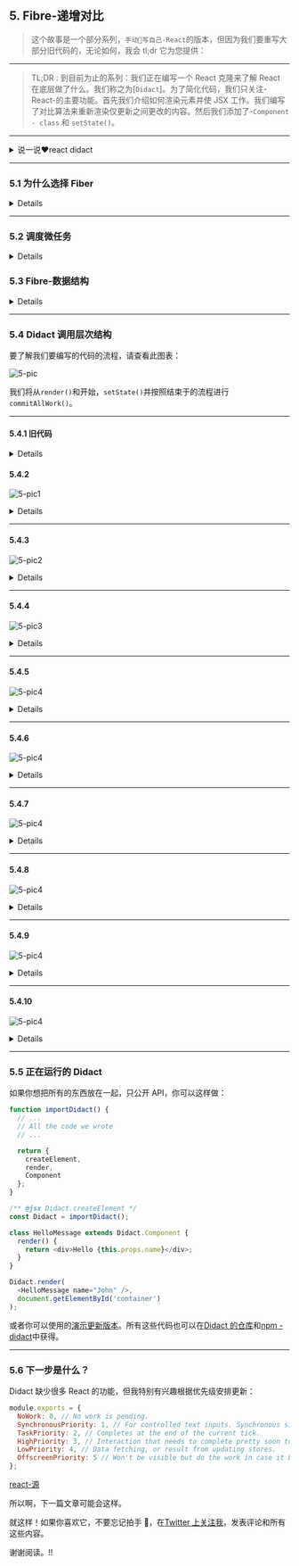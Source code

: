 ## 5. Fibre-递增对比

> 这个故事是一个部分系列，`手动👋写自己-React`的版本，但因为我们要重写大部分旧代码的，无论如何，我会 tl;dr 它为您提供：

---

> TL;DR : 到目前为止的系列：我们正在编写一个 React 克隆来了解 React 在底层做了什么。我们称之为[`Didact`]。为了简化代码，我们只关注-React-的主要功能。首先我们介绍如何渲染元素并使 JSX 工作。我们编写了对比算法来重新渲染仅更新之间更改的内容。然后我们添加了-`Component - class` 和 `setState()`。

---

<details>

<summary>说一说❤️react didact</summary>

现在`React-16`已经不复存在，并且有了一个新的内部架构，需要重写-React-的大部分代码。

这意味着一些期待已久的功能 - 旧的架构很难发展 - 被送走了 🐶。

这也意味着我们在这个系列中编写的大部分代码现在都是毫无价值的。但是思想可以留下 😛

在本文中，我们将重写-didact-系列中的大部分代码，以遵循 React-16 新架构。我们将尝试从 React 代码库中 模拟 结构，变量和函数名称。我们将跳过我们-公共 API-所不需要的一切：

* `Didact.createElement()`

* `Didact.render()` （只有 DOM 渲染）

* `Didact.Component`（使用 setState()但不是 context 生命周期方法）

如果你想跳到前面看代码工作，你可以去

[更新的演示-codepen](https://codepen.io/pomber/pen/veVOdd)或访问[->github 存储库](https://github.com/hexacta/didact)。

现在, 让我解释为什么我们需要重写旧代码。

</details>

---

### 5.1 为什么选择 Fiber

<details>

> 这不会提供`React-Fiber`的完整画面。如果您想了解更多信息，请查看-[`此资源列表`](https://github.com/koba04/react-fiber-resources)。

当浏览器的主线程忙于长时间运行时，关键的简短任务必须等待一段不可接受的时间才能完成。

为了展示这个问题，我做了一个[小演示](https://pomber.github.io/incremental-rendering-demo/react-sync.html)。为了保持行星的旋转，主线程需要每 16ms 左右一次就要使用。如果主线程被其他东西阻塞，让我们说 200 毫秒，你会注意到动画丢失帧和行星冻结，直到主线程再次释放。

> 是什么让主线程如此繁忙, 以至于无法为-保持`动画平滑`和`UI响应`的情况下节省一些微秒？

记住-[`对比代码`](./readme.md#3-实例-对比和虚拟dom)？一旦开始对比，它不会停止。如果主线程需要做其他任何事情，它将不得不等待。而且，`因为递归调用很大程度上取决于它，所以很难使它可以被使用`。这就是为什么我们要用一个新的数据结构来重写它，这将允许我们用`循环`-替换-`递归调用`。

---

> ## 提示 fibre 理解

[你是新手 请点击 观察 本 🌰 中两种不同 `jsbin-fibre`](http://jsbin.com/coyunux/2/edit?js,console)

* 看了上面这个 🌰，你需要明白，`fibre` 带有数据流动 的认知

* 然后你看了 [`此资源列表`](<(https://github.com/koba04/react-fiber-resources)>) 了吗，为了加深-对-react-fibre 的认知, 我们需要其中的[demo-🌰 子](https://koba04.github.io/react-fiber-resources/examples/)

`说回 react-fibre 这个念想` 在 带有数据的特性 的 `-fibre-`中 赋予了`-优先级-`属性记录，可以看到[demo-🌰 子](https://koba04.github.io/react-fiber-resources/examples/) 带有共 三个选择或输入项

1.  `pleace input text`

> 没有变化的

2.  `Async mode` 默认

> 使用了-[实验性`react.unstable_deferredUpdates` 会赋予此元素一个低优先级](https://sourcegraph.com/github.com/koba04/react-fiber-resources/-/blob/examples/components/App.js#L30)

3.  `sync mode`

> 会到同步，也就是没有变化

可以看到 -`Async mode`- 的卡顿, 它这个组件元素被分配的优先级低，而，`sync mode` 比 `Async mode` 优先级高, 为优先级高的让道。比如优先级高的动画。

> 当然，`react-fibre` 不止做了这件事:P

</details>

---

### 5.2 调度微任务

<details>

我们需要将工作-分解为更小的部分，短时间运行这些部分，让主线程执行`更高优先级`的任务，并且如果有-任何待处理的事情-回来完成工作。

我们会在`requestIdleCallback()`功能的帮助下做到这一点。它会在下一次浏览器闲置时调用一个回调`deadline函数`，并包含一个`描述`我们的代码有多少可用时间的参数：

```js
const ENOUGH_TIME = 1; // milliseconds

let workQueue = [];
let nextUnitOfWork = null;

function schedule(task) {
  workQueue.push(task);
  requestIdleCallback(performWork);
}

function performWork(deadline) {
  if (!nextUnitOfWork) {
    nextUnitOfWork = workQueue.shift();
  }

  while (nextUnitOfWork && deadline.timeRemaining() > ENOUGH_TIME) {
    nextUnitOfWork = performUnitOfWork(nextUnitOfWork);
  }

  if (nextUnitOfWork || workQueue.length > 0) {
    requestIdleCallback(performWork);
  }
}
```

真正的工作发生在`performUnitOfWork`函数内部。我们需要在那里编写我们的`对比-{reconciliation}`代码。该函数应该运行一部分工作，然后-`返回-{return}`-下一次需要恢复工作的所有信息。

为了跟踪这些工作，我们将使用`Fibre`。

</details>

### 5.3 Fibre-数据结构

<details>

我们将为每个想要渲染的组件创建一个`Fibre`。这`nextUnitOfWork`将是对我们想要工作的下一个`Fibre`的参考。`performUnitOfWork`将在该`Fibre`上工作，并返回一个`新的Fibre`-直到所有工作完成。容  许我，我会稍后详细解释这一点。

`Fibre`是怎样的？

```js
let fiber = {
  tag: HOST_COMPONENT,
  type: 'div',
  parent: parentFiber,
  child: childFiber,
  sibling: null,
  alternate: currentFiber,
  stateNode: document.createElement('div'),
  props: { children: [], className: 'foo' },
  partialState: null,
  effectTag: PLACEMENT,
  effects: []
};
```

这是一个普通的旧 JavaScript 对象。

我们将使用`parent`，`child`和`sibling`-属性-打造的`Fibre`树描述组件的树。

这`stateNode`将是对`Component`实例的引用。它可以是-`DOM元素`，也可以是用户定义的`Component-class`的实例。

例如：

![fibre-1](./imgs/fibre-1.png)

在这个例子中，我们可以看到我们将支持的三种不同类型的组件：

#### 1. 这 `-b-`，`-p-`和`-i-` 在 `Fibre` 表示 **host components**。

我们将用

```js
tag: HOST_COMPONENT,
```

来识别它们。

`fibre.type`将是一个字符串（html 元素的标签.

`fibre.props`将是元素的-属性-和-事件监听器-。

#### 2. 例子中 `<Foo>` 在 `Fibre` 中 表示 **class component**。它的`tag`是`CLASS_COMPONENT`和`type` 参考来自 用户定义 的 `Didact.Component`。

#### 3. `div`代表 **host root** 的`Fibre`。它与 **host component** 相似，因为它具有 DOM 元素作为`stateNode`，但是它将受到特殊处理。`Fibre.tag`会是**HOST_ROOT**。请注意，`Fibre.stateNode`是传递给的 DOM 节点`Didact.render()`。

另一个重要的属性是`alternate`。我们需要它，因为大多数时候我们会有两棵`Fibre`树。

* 一棵树将对应于我们已经呈现给-`html-DOM`-的东西，我们将它称为当前树或旧树。

* 另一棵是我们在创建新更新（调用`setState()`或 `Didact.render()` 时构建的树，我们将此树称为正在进行中的树

正在进行的工作树不会与旧树共享任何`Fibre`。一旦我们完成建设-`正在进行树`-工作并取得所需的 DOM 变化，`正在进行树`成为旧树。

因此，我们使用`alternate`链接 正在工作的`Fibre`树 与 旧树 中相应的`Fibre`。`Fibre`和它的`alternate` 分享 相同`tag`，`type`,`stateNode`。有时 - 当我们渲染新的东西时 - `Fibre`不会有`alternate`。

最后，我们有`effects`清单和`effectTag`。当我们发现在工作`正在进行树`的`Fibre`，需要改变的 DOM，我们将设置`effectTag`到`PLACEMENT`，`UPDATE`或`DELETION`。为了更容易将所有- DOM 变化 一起提交，我们保留了列出的所有`Fibre`（来自`Fibre`子树）的`effectTag`列表`effects`。

> 这可能是一次太多的信息，如果你没有跟上，不要担心，我们很快就会看到`Fibre`树在运行。

</details>

---

### 5.4 Didact 调用层次结构

要了解我们要编写的代码的流程，请查看此图表：

![5-pic](./imgs/5-pic.png)

我们将从`render()`和开始，`setState()`并按照结束于的流程进行`commitAllWork()`。

---

#### 5.4.1 旧代码

<details>

我告诉过你，我们将重写大部分代码，但我们首先回顾一下我们不重写的代码。

在[`createElement和JSX`](./)中，我们编写了用于编译 JSX 的函数的代码`createElement()`。我们不需要改变它，我们将继续使用相同的元素。如果你不知道的元素，`type，props和children`，请查看旧帖子。

在[实例中](./)，我们编写了`updateDomProperties()`用于更新节点 DOM 属性的[调节和虚拟 DOM](./)。我还提取了用于创建 DOM 元素的代码`createDomElement()`。你可以在这个[dom-utils.js 的 gist](https://gist.github.com/pomber/c63bd22dbfa6c4af86ba2cae0a863064)中看到这两个函数。

在[组件和状态](./)中，我们编写了 Component-基类。让我们改变它以便`setState()`调用`scheduleUpdate()`，并`createInstance()`保存对实例中`Fibre`的引用：

```js
class Component {
  constructor(props) {
    this.props = props || {};
    this.state = this.state || {};
  }

  setState(partialState) {
    scheduleUpdate(this, partialState); // <==
  }
}

function createInstance(fiber) {
  const instance = new fiber.type(fiber.props);
  instance.__fiber = fiber;
  return instance;
}
```

---

从这段代码开始，让我们从头开始重写其余部分。

</details>

#### 5.4.2

![5-pic1](./imgs/5-pic1.png)

<details>

除了`Component` class 和 `createElement()` 之外，我们还会有两个公共函数：`render()` 和 `setState()`，我们看到这`setState()`只是调用`scheduleUpdate()`。

`render()`和`scheduleUpdate()`是相似的，他们会收到一个新的更新并对其进行排队：

```js
// Fiber tags
const HOST_COMPONENT = 'host';
const CLASS_COMPONENT = 'class';
const HOST_ROOT = 'root';

// Global state
const updateQueue = [];
let nextUnitOfWork = null;
let pendingCommit = null;

function render(elements, containerDom) {
  updateQueue.push({
    from: HOST_ROOT,
    dom: containerDom,
    newProps: { children: elements }
  });
  requestIdleCallback(performWork);
}

function scheduleUpdate(instance, partialState) {
  updateQueue.push({
    from: CLASS_COMPONENT,
    instance: instance,
    partialState: partialState
  });
  requestIdleCallback(performWork);
}
```

我们将使用该`updateQueue`数组来跟踪待处理的更新。每次打运行`render()`或`scheduleUpdate()`推送一个新的更新到`updateQueue`。每个更新中的更新信息都不同，我们将看到我们以后如何使用它`resetNextUnitOfWork()`。

将更新推送到队列后，我们触发延迟呼叫`performWork()`。

</details>

---

#### 5.4.3

![5-pic2](./imgs/5-pic2.png)

<details>

```js
const ENOUGH_TIME = 1; // milliseconds

function performWork(deadline) {
  workLoop(deadline);
  if (nextUnitOfWork || updateQueue.length > 0) {
    // 是否 有 待审批工作
    requestIdleCallback(performWork);
  }
}

function workLoop(deadline) {
  if (!nextUnitOfWork) {
    resetNextUnitOfWork();
  }
  while (nextUnitOfWork && deadline.timeRemaining() > ENOUGH_TIME) {
    // 关注时间 是否足够 运行另一个工作单元
    nextUnitOfWork = performUnitOfWork(nextUnitOfWork);
  }
  if (pendingCommit) {
    commitAllWork(pendingCommit);
  }
}
```

这是我们使用`performUnitOfWork()`之前看到的模式的地方。

`requestIdleCallback()`以`截止日期-{deadline}`为参数调用目标函数。`performWork()`将`deadline`传给它`workLoop()`。然后`workLoop()`返回，`performWork()`检查是否还有待审批工作。如果有的话，它会为它自己安排一个新的`requestIdleCallback(performWork)`。

`workLoop()`是关注时间的功能。如果`deadline`太近，它会停止工作循环并保持`nextUnitOfWork`更新状态，以便下次恢复。

我们使用`ENOUGH_TIME`（1ms 常数，与 React 相同）来检查是否`deadline.timeRemaining()`足以运行另一个工作单元。如果`performUnitOfWork()`超过这一点，我们将超过最后期限。`deadline`只是来自浏览器的建议，所以将其超过几毫秒并不是那么糟糕。
`performUnitOfWork()`将为其正在进行的更新构建`正在进行工作树`，并找出我们需要对-DOM-应用哪些更改。**这将逐步完成，每次一段`Fibre`数据**。

当`performUnitOfWork()`完成当前更新的所有工作时，它将`返回null`并将待处理的更改留在 DOM 中`pendingCommit`。最后，`commitAllWork()`将采取`effects`从`pendingCommit`, 还会`变更DOM`。

请注意，`commitAllWork()`在循环之外调用。

完成的工作`performUnitOfWork()`不会改变 DOM，因此可以将其分开。

另一方面，`commitAllWork()`将改变 DOM，它应该一次完成，以避免不一致的 UI。

---

> 我们还没有看到第一个`nextUnitOfWork`来自哪里。

</details>

---

#### 5.4.4

![5-pic3](./imgs/5-pic3.png)

<details>

`resetNextUnitOfWork()`更新一次并将其转换为第一个`nextUnitOfWork`：

```js
function resetNextUnitOfWork() {
  const update = updateQueue.shift();
  if (!update) {
    return;
  }

  // Copy the setState parameter from the update payload to the corresponding fiber
  if (update.partialState) {
    update.instance.__fiber.partialState = update.partialState;
  }

  const root =
    update.from == HOST_ROOT
      ? update.dom._rootContainerFiber
      : getRoot(update.instance.__fiber);

  nextUnitOfWork = {
    tag: HOST_ROOT,
    stateNode: update.dom || root.stateNode,
    props: update.newProps || root.props,
    alternate: root
  };
}

function getRoot(fiber) {
  let node = fiber;
  while (node.parent) {
    node = node.parent;
  }
  return node;
}
```

`resetNextUnitOfWork()` 首先从队列中提取第一个更新。

如果更新有，`partialState`我们将它存储在属于组件实例的`Fibre`上，以便稍后在调用组件时使用它`render()`。

然后我们找到老`Fibre`树的根。如果更新来自于第一次`render()`被调用时，我们会不会有一个根`Fibre`所以`root == null`。如果它来自后续调用`render()`，我们可以`_rootContainerFiber`在 DOM 节点的属性上找到根。如果更新来自 a setState()，我们需要从实例`Fibre`上去，直到找到没有`Fibre`-**parent**。

然后我们分配`nextUnitOfWork`一个新的`Fibre`。这种`Fibre`是一个新的工作进行中的树的根。

如果我们没有一个旧的根，那么`stateNode`这个**DOM 节点**就在`render()`调用中作为参数接收。这`props`将是`newProps`从更新：一个`children`属性的对象具有元素 - 的另一个参数`render()`。该`alternate == null`。

如果我们有一个旧的根，那么`stateNode`将是前一个根的**DOM 节点**。该`props`会又`newProps`如果不是 null，否则我们复制`props`从老根。这 alternate 将是老根。

---

我们现在拥有`正在进行中的树`的根，让我们开始构建剩余的树。

---

</details>

---

#### 5.4.5

![5-pic4](./imgs/5-pic4.png)

<details>

```js
function performUnitOfWork(wipFiber) {
  beginWork(wipFiber);
  if (wipFiber.child) {
    return wipFiber.child;
  }

  // No child, we call completeWork until we find a sibling
  let uow = wipFiber;
  while (uow) {
    completeWork(uow);
    if (uow.sibling) {
      // Sibling needs to beginWork
      return uow.sibling;
    }
    uow = uow.parent;
  }
}
```

`performUnitOfWork()` 走在进行中的工作树。

我们称之为`beginWork()` - 创造一种`Fibre`的新生儿 - 然后让第一个孩子回到原来的状态`nextUnitOfWork`。

如果没有任何的孩子，我们呼吁`completeWork()`并返回 sibling 的`nextUnitOfWork`。

如果没有 sibling，我们会去找父母打电话，`completeWork()`直到我们找到 sibling（我们将成为`nextUnitOfWork`）或直到我们到达根部。

`performUnitOfWork()`多次呼叫会沿着树木向下，造成每根`Fibre`的第一个孩子的孩子，直到找到没有孩子的`Fibre`。然后它就像兄弟姐妹一样向右移动。而且它也跟叔叔一样。（为了更加生动的描述，尝试在`Fibre`调试器上渲染一些组件）

---

</details>

---

#### 5.4.6

![5-pic4](./imgs/5-pic5.png)

<details>

```js
function beginWork(wipFiber) {
  if (wipFiber.tag == CLASS_COMPONENT) {
    updateClassComponent(wipFiber);
  } else {
    updateHostComponent(wipFiber);
  }
}

function updateHostComponent(wipFiber) {
  if (!wipFiber.stateNode) {
    wipFiber.stateNode = createDomElement(wipFiber);
  }
  const newChildElements = wipFiber.props.children;
  reconcileChildrenArray(wipFiber, newChildElements);
}

function updateClassComponent(wipFiber) {
  let instance = wipFiber.stateNode;
  if (instance == null) {
    // Call class constructor
    instance = wipFiber.stateNode = createInstance(wipFiber);
  } else if (wipFiber.props == instance.props && !wipFiber.partialState) {
    // No need to render, clone children from last time
    cloneChildFibers(wipFiber);
    return;
  }

  instance.props = wipFiber.props;
  instance.state = Object.assign({}, instance.state, wipFiber.partialState);
  wipFiber.partialState = null;

  const newChildElements = wipFiber.stateNode.render();
  reconcileChildrenArray(wipFiber, newChildElements);
}
```

`beginWork()` 做两件事：

创造`stateNode`如果我们没有一个获取组件子项并将它们传递给 `reconcileChildrenArray()`
因为两者都取决于我们处理的组件的类型，所以我们将它分成两部分：`updateHostComponent()`和`updateClassComponent()`。

`updateHostComponent()`处理主机组件以及根组件。如果需要的话，它会创建一个新的 DOM 节点（只有一个节点，没有子节点，并且不会将其附加到 DOM）。然后它`reconcileChildrenArray()`使用`Fibre`中的子元素进行调用`props`。

`updateClassComponent()`处理类组件实例。如果需要的话，它会创建一个调用组件构造函数的新实例。它更新实例`props`，`state`因此它可以调用该 render()函数来获取新的子项。

`updateClassComponent()`也验证是否有意义调用`render()`。这是一个简单的版本`shouldComponentUpdate()`。如果看起来我们不需要重新渲染，那么我们只是将当前的子树克隆到正在进行的工作树中，而不进行任何调整。

---

现在，我们已经`newChildElements`准备好为正在进行中的`Fibre`创建子`Fibre`。

</details>

---

#### 5.4.7

![5-pic4](./imgs/5-pic6.png)

<details>

```js
// Effect tags
const PLACEMENT = 1;
const DELETION = 2;
const UPDATE = 3;

function arrify(val) {
  return val == null ? [] : Array.isArray(val) ? val : [val];
}

function reconcileChildrenArray(wipFiber, newChildElements) {
  const elements = arrify(newChildElements);

  let index = 0;
  let oldFiber = wipFiber.alternate ? wipFiber.alternate.child : null;
  let newFiber = null;
  while (index < elements.length || oldFiber != null) {
    const prevFiber = newFiber;
    const element = index < elements.length && elements[index];
    const sameType = oldFiber && element && element.type == oldFiber.type;

    if (sameType) {
      newFiber = {
        type: oldFiber.type,
        tag: oldFiber.tag,
        stateNode: oldFiber.stateNode,
        props: element.props,
        parent: wipFiber,
        alternate: oldFiber,
        partialState: oldFiber.partialState,
        effectTag: UPDATE
      };
    }

    if (element && !sameType) {
      newFiber = {
        type: element.type,
        tag:
          typeof element.type === 'string' ? HOST_COMPONENT : CLASS_COMPONENT,
        props: element.props,
        parent: wipFiber,
        effectTag: PLACEMENT
      };
    }

    if (oldFiber && !sameType) {
      oldFiber.effectTag = DELETION;
      wipFiber.effects = wipFiber.effects || [];
      wipFiber.effects.push(oldFiber);
    }

    if (oldFiber) {
      oldFiber = oldFiber.sibling;
    }

    if (index == 0) {
      wipFiber.child = newFiber;
    } else if (prevFiber && element) {
      prevFiber.sibling = newFiber;
    }

    index++;
  }
}
```

这是本库的核心，`正在进行的工作树`在不断增长，我们决定在提交阶段对-DOM-做什么更改。

开始之前，我们确保`newChildElements`是一个数组。（与之前的对比算法不同，这个算法总是与子数组一起工作，这意味着我们现在可以在组件的`render()`函数上返回数组）

然后我们开始比较旧`Fibre`树的孩子和新元素（我们将`Fibre`与元素进行比较）。来自老`Fibre`树的孩子们都是孩子们的孩子`wipFiber.alternate`。新元素是我们`wipFiber.props.children`从调用或从调用中获得的元素`wipFiber.stateNode.render()`。

我们-算法通过 第一`Fibre`（匹配`wipFiber.alternate.child`）与第一子元素（elements[0]），第二旧`Fibre`（`wipFiber.alternate.child.sibling`）的第二子元素（elements[1]）等。而对于每 对 `oldFiber` - `element` ：

* 如果`oldFiber`和`element`同样的`type`好消息，这意味着我们可以保留旧的`stateNode`。我们创建一个基于旧的`Fibre`的新`Fibre`。

我们添加`UPDATE effectTag`。我们将新`Fibre`添加到`正在进行的工作树`中。

* 如果我们`element`与我们有一个不同`type`的`oldFiber`或者我们没有`oldFiber`（因为我们有比新的孩子更多的新孩子），我们创建一个新的`Fibre`与我们的信息`element`。请注意，这种新`Fibre`没有`alternate`，也不会有`stateNode`（`stateNode`我们将创建`beginWork()`）。该`Fibre`的`effectTag`是`PLACEMENT`。

* 如果`oldFiber`和`element`有不同的`type`或没有任何`element`这`oldFiber`（因为我们有更多的老孩子比新来的孩子），我们将标记`oldFiber`为`DELETION`。鉴于这种`Fibre`不是正在进行工作的树的一部分，我们需要将它添加到`wipFiber.effects`列表中，以便我们不会丢失它的踪迹。

> 与 React 不同的是，我们没有使用 <kbd>key</kbd> 来进行比对，所以我们不知道一个孩子是否从之前的位置移动过来。

---

</details>

---

#### 5.4.8

![5-pic4](./imgs/5-pic7.png)

<details>

`updateClassComponent()` 有一个特殊情况，我们采取快捷方式，将旧的`Fibre`子树克隆到正在进行中的工作树，而不是进行调整。

```js
function cloneChildFibers(parentFiber) {
  const oldFiber = parentFiber.alternate;
  if (!oldFiber.child) {
    return;
  }

  let oldChild = oldFiber.child;
  let prevChild = null;
  while (oldChild) {
    const newChild = {
      type: oldChild.type,
      tag: oldChild.tag,
      stateNode: oldChild.stateNode,
      props: oldChild.props,
      partialState: oldChild.partialState,
      alternate: oldChild,
      parent: parentFiber
    };
    if (prevChild) {
      prevChild.sibling = newChild;
    } else {
      parentFiber.child = newChild;
    }
    prevChild = newChild;
    oldChild = oldChild.sibling;
  }
}
```

`cloneChildFibers()`克隆每个`wipFiber.alternate`孩子并将其附加到`正在进行中的树`中。我们不需要添加任何内容，`effectTag`因为我们确信没有任何变化。

</details>

---

#### 5.4.9

![5-pic4](./imgs/5-pic8.png)

<details>

在`performUnitOfWork()`a wipFiber 没有新的孩子或者我们已经完成了所有孩子的工作时，我们打电话给他`completeWork()`。

```js
function completeWork(fiber) {
  if (fiber.tag == CLASS_COMPONENT) {
    fiber.stateNode.__fiber = fiber;
  }

  if (fiber.parent) {
    const childEffects = fiber.effects || [];
    const thisEffect = fiber.effectTag != null ? [fiber] : [];
    const parentEffects = fiber.parent.effects || [];
    fiber.parent.effects = parentEffects.concat(childEffects, thisEffect);
  } else {
    pendingCommit = fiber;
  }
}
```

`completeWork()`首先更新与类组件实例相关的`Fibre`引用。（说实话，这并不是真的需要在这里，但它必须在某个地方）

然后它建立一个列表`effects`。该列表将包含来自正在进行中的子树的所有`Fibre.effectTag`（它也包含来自旧子树的`Fibre`-`DELETION effectTag`）。这个想法是在根`effects`表中累积所有的`Fibre.effectTag`。

最后，如果`Fibre`没有**parent**，我们就是正在进行工作的树的根。所以我们完成了这次更新的所有工作并收集了所有的效果。我们分配根，`pendingCommit`以便`workLoop()`可以调用`commitAllWork()`。

</details>

---

#### 5.4.10

![5-pic4](./imgs/5-pic9.png)

<details>

我们需要做的最后一件事是：改变 DOM。

```js
function commitAllWork(fiber) {
  fiber.effects.forEach(f => {
    commitWork(f);
  });
  fiber.stateNode._rootContainerFiber = fiber;
  nextUnitOfWork = null;
  pendingCommit = null;
}

function commitWork(fiber) {
  if (fiber.tag == HOST_ROOT) {
    return;
  }

  let domParentFiber = fiber.parent;
  while (domParentFiber.tag == CLASS_COMPONENT) {
    domParentFiber = domParentFiber.parent;
  }
  const domParent = domParentFiber.stateNode;

  if (fiber.effectTag == PLACEMENT && fiber.tag == HOST_COMPONENT) {
    domParent.appendChild(fiber.stateNode);
  } else if (fiber.effectTag == UPDATE) {
    updateDomProperties(fiber.stateNode, fiber.alternate.props, fiber.props);
  } else if (fiber.effectTag == DELETION) {
    commitDeletion(fiber, domParent);
  }
}

function commitDeletion(fiber, domParent) {
  let node = fiber;
  while (true) {
    if (node.tag == CLASS_COMPONENT) {
      node = node.child;
      continue;
    }
    domParent.removeChild(node.stateNode);
    while (node != fiber && !node.sibling) {
      node = node.parent;
    }
    if (node == fiber) {
      return;
    }
    node = node.sibling;
  }
}
```

`commitAllWork()`首先迭代每个根上`effects`调用的所有根`commitWork()`。`commitWork()`检查 effectTag 每根`Fibre`：

* 如果是，PLACEMENT 我们查找父 DOM 节点，然后简单地追加`Fibre.stateNode`。

* 如果是这样的话，`UPDATE`我们会把`stateNode`旧道具和新道具放在一起，然后`updateDomProperties()`决定要更新什么。

* 如果它是`a DELETION`并且`Fibre`是主机组件，那很简单，我们只是打电话`removeChild()`。但是如果`Fibre`是类组件，在调用之前，`removeChild()`我们需要从`Fibre`子树中找到需要删除的所有主机组件。

一旦我们完成了所有的效果，我们可以重置`nextUnitOfWork`和`pendingCommit`。正在进行的工作树不再是正在进行中的工作树，并成为旧树，因此我们将其根指定给`_rootContainerFiber`。之后，我们完成当前的更新，我们准备开始下一个 🚀。

</details>

---

### 5.5 正在运行的 Didact

如果你想把所有的东西放在一起，只公开 API，你可以这样做：

```js
function importDidact() {
  // ...
  // All the code we wrote
  // ...

  return {
    createElement,
    render,
    Component
  };
}

/** @jsx Didact.createElement */
const Didact = importDidact();

class HelloMessage extends Didact.Component {
  render() {
    return <div>Hello {this.props.name}</div>;
  }
}

Didact.render(
  <HelloMessage name="John" />,
  document.getElementById('container')
);
```

或者你可以使用的[演示更新版本](https://codepen.io/pomber/pen/veVOdd)。所有这些代码也可以在[Didact 的仓库](https://github.com/hexacta/didact)和[npm - didact](https://unpkg.com/didact)中获得。

---

### 5.6 下一步是什么？

Didact 缺少很多 React 的功能，但我特别有兴趣根据优先级安排更新：

```js
module.exports = {
  NoWork: 0, // No work is pending.
  SynchronousPriority: 1, // For controlled text inputs. Synchronous side-effects.
  TaskPriority: 2, // Completes at the end of the current tick.
  HighPriority: 3, // Interaction that needs to complete pretty soon to feel responsive.
  LowPriority: 4, // Data fetching, or result from updating stores.
  OffscreenPriority: 5 // Won't be visible but do the work in case it becomes visible.
};
```

[react-源](https://github.com/facebook/react/blob/5f93ee6f6ce068228b01516c021c9054b627bf11/src/renderers/shared/fiber/ReactPriorityLevel.js)

所以啊，下一篇文章可能会这样。

就这样！如果你喜欢它，不要忘记拍手 👏，在[Twitter 上关注我](https://twitter.com/pomber)，发表评论和所有这些内容。

谢谢阅读。!!
